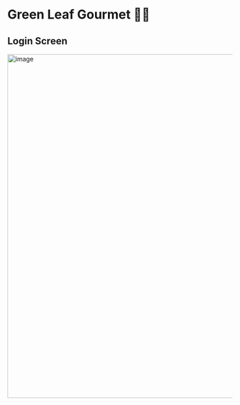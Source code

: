 # Green Leaf Gourmet 🌿🥬
## Login Screen
<img width="770" alt="image" src="https://user-images.githubusercontent.com/56007479/180694546-c3c04f78-42cd-4bc6-9630-1c7813058a2a.png">



